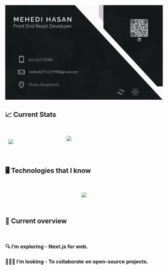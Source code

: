 <img src="https://raw.githubusercontent.com/Mehedi0101/Mehedi0101/main/assets/mehedi.jpg" />

<br />

## 📈 Current Stats

<br />

<p align="center" style="display: flex;">
  <img style="margin: 10px" width="35%" src="https://github-readme-streak-stats.herokuapp.com?user=Mehedi0101&theme=dark&hide_border=true" />
  <img width="35%" src="http://github-profile-summary-cards.vercel.app/api/cards/repos-per-language?username=Mehedi0101&theme=dark" />
</p>

<br />

## 🖥️ Technologies that I know

<br />

<p align="center">
  <a href="https://skillicons.dev">
    <img src="https://skillicons.dev/icons?i=react,js,tailwind,firebase,cpp,css,html,nodejs,mongodb,mysql" />
  </a>
</p>

<br />

## 🧐 Current overview

<br />

### 🔍 I’m exploring - Next.js for web. 
### 👨‍👦‍👦 I’m looking - To collaborate on open-source projects. 